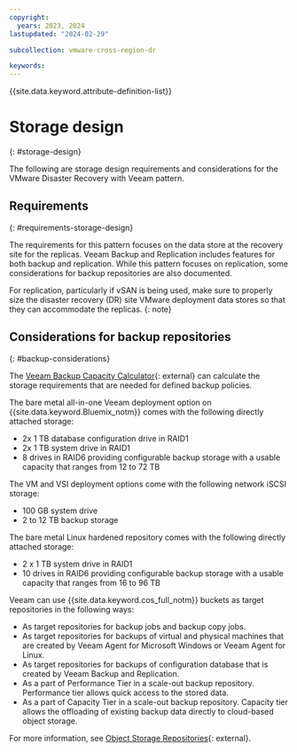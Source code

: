 ```yaml
---
copyright:
  years: 2023, 2024
lastupdated: "2024-02-29"

subcollection: vmware-cross-region-dr

keywords:
---
```

{{site.data.keyword.attribute-definition-list}}

# Storage design
{: #storage-design}

The following are storage design requirements and considerations for the VMware Disaster Recovery with Veeam pattern.

## Requirements
{: #requirements-storage-design}

The requirements for this pattern focuses on the data store at the recovery site for the replicas. Veeam Backup and Replication includes features for both backup and replication. While this pattern focuses on replication, some considerations for backup repositories are also documented.

For replication, particularly if vSAN is being used, make sure to properly size the disaster recovery (DR) site VMware deployment data stores so that they can accommodate the replicas.
{: note}

## Considerations for backup repositories
{: #backup-considerations}

The [Veeam Backup Capacity Calculator](https://calculator.veeam.com/vbr/){: external} can calculate the storage requirements that are needed for defined backup policies.

The bare metal all-in-one Veeam deployment option on {{site.data.keyword.Bluemix_notm}} comes with the following directly attached storage:

- 2x 1 TB database configuration drive in RAID1
- 2x 1 TB system drive in RAID1
- 8 drives in RAID6 providing configurable backup storage with a usable capacity that ranges from 12 to 72 TB

The VM and VSI deployment options come with the following network iSCSI storage:

- 100 GB system drive
- 2 to 12 TB backup storage

The bare metal Linux hardened repository comes with the following directly attached storage:

- 2 x 1 TB system drive in RAID1
- 10 drives in RAID6 providing configurable backup storage with a usable capacity that ranges from 16 to 96 TB

Veeam can use {{site.data.keyword.cos_full_notm}} buckets as target repositories in the following ways:

- As target repositories for backup jobs and backup copy jobs.
- As target repositories for backups of virtual and physical machines that are created by Veeam Agent for Microsoft Windows or Veeam Agent for Linux.
- As target repositories for backups of configuration database that is created by Veeam Backup and Replication.
- As a part of Performance Tier in a scale-out backup repository. Performance tier allows quick access to the stored data.
- As a part of Capacity Tier in a scale-out backup repository. Capacity tier allows the offloading of existing backup data directly to cloud-based object storage.

For more information, see [Object Storage Repositories](https://helpcenter.veeam.com/docs/backup/vsphere/object_storage_repository.html?ver=120){: external}.
